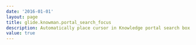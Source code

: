 ```yaml
---
date: '2016-01-01'
layout: page
title: glide.knowman.portal_search_focus
description: Automatically place cursor in Knowledge portal search box.
value: true
---
```

